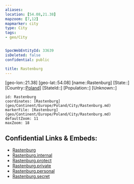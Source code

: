 ```yaml
---
aliases: 
location: [54.08,21.38]
mapzoom: [7,12] 
mapmarker: city 
type: City
tags:
- geo/City


SpocWebEntityId: 33639
isDeleted: false
confidential: public

title: Rastenburg
---
```

[geo-lon::21.38]
[geo-lat::54.08]
[name::Rastenburg]
[State::]
[Country::[Poland](geo/Continent/Europe/Poland.md)]
[StateId::]
[Population::]
[Unknown::]


```leaflet
id: Rastenburg
coordinates: [Rastenburg](geo/Continent/Europe/Poland/City/Rastenburg.md)
markerFile: [Rastenburg](geo/Continent/Europe/Poland/City/Rastenburg.md)
defaultZoom: 11 
maxZoom: 18
```


## Confidential Links & Embeds: 
- [Rastenburg](../../../../../../_public/geo/Continent/Europe/Poland/City/Rastenburg.md) 
- [Rastenburg.internal](../../../../../../_internal/geo/Continent/Europe/Poland/City/Rastenburg.internal.md) 
- [Rastenburg.protect](../../../../../../_protect/geo/Continent/Europe/Poland/City/Rastenburg.protect.md) 
- [Rastenburg.private](../../../../../../_private/geo/Continent/Europe/Poland/City/Rastenburg.private.md) 
- [Rastenburg.personal](../../../../../../_personal/geo/Continent/Europe/Poland/City/Rastenburg.personal.md) 
- [Rastenburg.secret](../../../../../../_secret/geo/Continent/Europe/Poland/City/Rastenburg.secret.md) 
